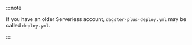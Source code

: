 :::note

If you have an older Serverless account, `dagster-plus-deploy.yml` may be called `deploy.yml`.

:::
